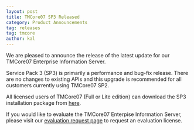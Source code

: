 ```yaml
---
layout: post
title: TMCore07 SP3 Released
category: Product Announcements
tag: releases
tag: tmcore
author: kal
---
```

We are pleased to announce the release of the latest update for our TMCore07 Enterprise Information Server.

Service Pack 3 (SP3) is primarily a performance and bug-fix release. There are no changes to existing APIs and this upgrade is recommended for all customers currently using TMCore07 SP2.

All licensed users of TMCore07 (Full or Lite edition) can download the SP3 installation package from <a href="http://www.networkedplanet.com/download/tmcore/tmcore07sp3.zip">here</a>.

If you would like to evaluate the TMCore07 Enterpise Information Server, please visit our <a href="http://www.networkedplanet.com/contact/request-evaluation/">evaluation request page</a> to request an evaluation license.

